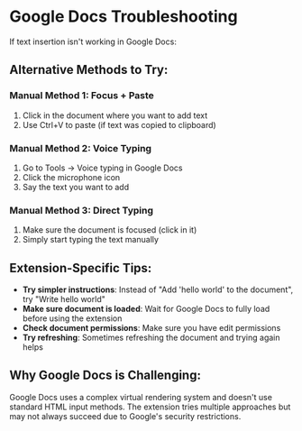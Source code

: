 # Google Docs Troubleshooting

If text insertion isn't working in Google Docs:

## Alternative Methods to Try:

### Manual Method 1: Focus + Paste
1. Click in the document where you want to add text
2. Use Ctrl+V to paste (if text was copied to clipboard)

### Manual Method 2: Voice Typing
1. Go to Tools → Voice typing in Google Docs
2. Click the microphone icon
3. Say the text you want to add

### Manual Method 3: Direct Typing
1. Make sure the document is focused (click in it)
2. Simply start typing the text manually

## Extension-Specific Tips:

- **Try simpler instructions**: Instead of "Add 'hello world' to the document", try "Write hello world"
- **Make sure document is loaded**: Wait for Google Docs to fully load before using the extension
- **Check document permissions**: Make sure you have edit permissions
- **Try refreshing**: Sometimes refreshing the document and trying again helps

## Why Google Docs is Challenging:

Google Docs uses a complex virtual rendering system and doesn't use standard HTML input methods. The extension tries multiple approaches but may not always succeed due to Google's security restrictions.